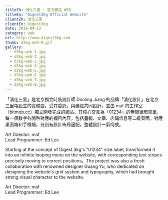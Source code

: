 ```yaml
---
titleZh: 消化三里 · 官方網站 WEB
titleEn: "Digest3kg Official Website"
clientZh: 消化三里
clientEn: Digest3kg
date: 2019-09-12
category: web
url: http://www.digest3kg.com
thumb: d3kg-web-0.gif
gallery:
  - d3kg-web-1.jpg
  - d3kg-web-2.jpg
  - d3kg-web-3.jpg
  - d3kg-web-4.jpg
  - d3kg-web-5.jpg
  - d3kg-web-6.jpg
  - d3kg-web-7.jpg
  - d3kg-web-8.jpg
---
```


「消化三里」是北京獨立時裝設計師 Dooling Jiang 的品牌「消化設計」在北京三里屯設立的實體店。受其委託，與廣煜共同設計，並由 maf 的工作室（bitmob.cc）獨立開發完成的網站。其核心交互為「01234」的無限循環菜單，每一個數字各開啓對應的欄目內容，包括畫報、文章、店鋪信息等二級頁面。對應桌面端和手機端，分別有設計佈局適配，整體設計一氣呵成。

Art Director: maf<br/>
Lead Programmer: Ed Lee

<!-- lang -->

Starting at the concept of Digest 3kg's "01234" size label, transformed it into an infinite looping menu on the website, with corresponding text stripes precisely moving to correct positions。The project was also a fresh collaboration with renowned designer Guang Yu, who dedicated on designing the website's grid system and typography, which had brought strong visual character to the website.

Art Director: maf<br/>
Lead Programmer: Ed Lee
